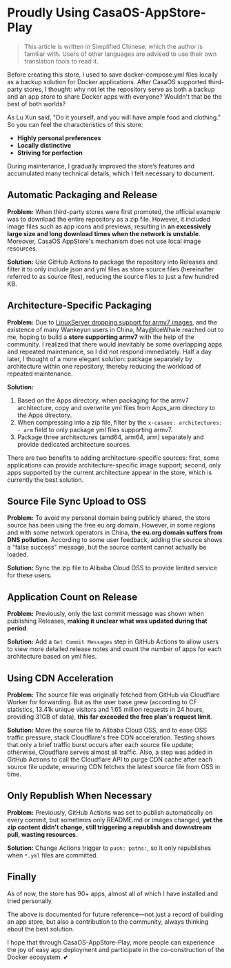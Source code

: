 # Proudly Using CasaOS-AppStore-Play

> This article is written in Simplified Chinese, which the author is familiar with. Users of other languages are advised to use their own translation tools to read it.

Before creating this store, I used to save docker-compose.yml files locally as a backup solution for Docker applications. After CasaOS supported third-party stores, I thought: why not let the repository serve as both a backup and an app store to share Docker apps with everyone? Wouldn't that be the best of both worlds?

As Lu Xun said, "Do it yourself, and you will have ample food and clothing." So you can feel the characteristics of this store:

- **Highly personal preferences**
- **Locally distinctive**
- **Striving for perfection**

During maintenance, I gradually improved the store’s features and accumulated many technical details, which I felt necessary to document.

## Automatic Packaging and Release

**Problem:** When third-party stores were first promoted, the official example was to download the entire repository as a zip file. However, it included image files such as app icons and previews, resulting in **an excessively large size and long download times when the network is unstable**. Moreover, CasaOS AppStore's mechanism does not use local image resources.

**Solution:** Use GitHub Actions to package the repository into Releases and filter it to only include json and yml files as store source files (hereinafter referred to as source files), reducing the source files to just a few hundred KB.

## Architecture-Specific Packaging

**Problem:** Due to [LinuxServer dropping support for armv7 images](https://www.linuxserver.io/blog/a-farewell-to-arm-hf), and the existence of many Wankeyun users in China, May@IceWhale reached out to me, hoping to build a **store supporting armv7** with the help of the community. I realized that there would inevitably be some overlapping apps and repeated maintenance, so I did not respond immediately. Half a day later, I thought of a more elegant solution: package separately by architecture within one repository, thereby reducing the workload of repeated maintenance.

**Solution:**

1. Based on the Apps directory, when packaging for the armv7 architecture, copy and overwrite yml files from Apps_arm directory to the Apps directory.
2. When compressing into a zip file, filter by the `x-casaos: architectures: - arm` field to only package yml files supporting armv7.
3. Package three architectures (amd64, arm64, arm) separately and provide dedicated architecture sources.

There are two benefits to adding architecture-specific sources: first, some applications can provide architecture-specific image support; second, only apps supported by the current architecture appear in the store, which is currently the best solution.

## Source File Sync Upload to OSS

**Problem:** To avoid my personal domain being publicly shared, the store source has been using the free eu.org domain. However, in some regions and with some network operators in China, **the eu.org domain suffers from DNS pollution**. According to some user feedback, adding the source shows a "false success" message, but the source content cannot actually be loaded.

**Solution:** Sync the zip file to Alibaba Cloud OSS to provide limited service for these users.

## Application Count on Release

**Problem:** Previously, only the last commit message was shown when publishing Releases, **making it unclear what was updated during that period**.

**Solution:** Add a `Get Commit Messages` step in GitHub Actions to allow users to view more detailed release notes and count the number of apps for each architecture based on yml files.

## Using CDN Acceleration

**Problem:** The source file was originally fetched from GitHub via Cloudflare Worker for forwarding. But as the user base grew (according to CF statistics, 13.41k unique visitors and 1.65 million requests in 24 hours, providing 31GB of data), **this far exceeded the free plan's request limit**.

**Solution:** Move the source file to Alibaba Cloud OSS, and to ease OSS traffic pressure, stack Cloudflare's free CDN acceleration. Testing shows that only a brief traffic burst occurs after each source file update; otherwise, Cloudflare serves almost all traffic. Also, a step was added in GitHub Actions to call the Cloudflare API to purge CDN cache after each source file update, ensuring CDN fetches the latest source file from OSS in time.

## Only Republish When Necessary

**Problem:** Previously, GitHub Actions was set to publish automatically on every commit, but sometimes only README.md or images changed, **yet the zip content didn't change, still triggering a republish and downstream pull, wasting resources**.

**Solution:** Change Actions trigger to `push: paths:`, so it only republishes when `*.yml` files are committed.

## Finally

As of now, the store has 90+ apps, almost all of which I have installed and tried personally.

The above is documented for future reference—not just a record of building an app store, but also a contribution to the community, always thinking about the best solution.

I hope that through CasaOS-AppStore-Play, more people can experience the joy of easy app deployment and participate in the co-construction of the Docker ecosystem. 💕
